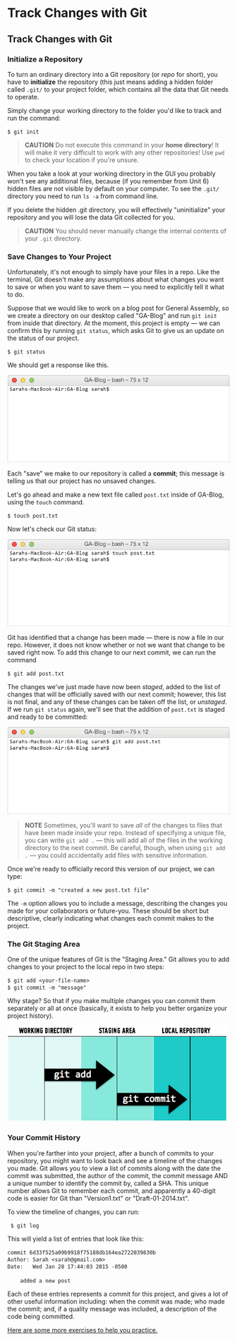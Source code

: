 # Track Changes with Git

## Track Changes with Git

### Initialize a Repository

To turn an ordinary directory into a Git repository \(or _repo_ for short\), you have to **initialize** the repository \(this just means adding a hidden folder called `.git/` to your project folder, which contains all the data that Git needs to operate.

Simply change your working directory to the folder you'd like to track and run the command:

```text
$ git init
```

> **CAUTION** Do not execute this command in your **home directory**! It will make it very difficult to work with any other repositories! Use `pwd` to check your location if you're unsure.

When you take a look at your working directory in the GUI you probably won't see any additional files, because \(if you remember from Unit 6\) hidden files are not visible by default on your computer. To see the `.git/` directory you need to run `ls -a` from command line.

If you delete the hidden .git directory, you will effectively "uninitialize" your repository and you will lose the data Git collected for you.

> **CAUTION** You should never manually change the internal contents of your `.git` directory.

### Save Changes to Your Project

Unfortunately, it's not enough to simply have your files in a repo. Like the terminal, Git doesn't make any assumptions about what changes you want to save or when you want to save them — you need to explicitly tell it what to do.

Suppose that we would like to work on a blog post for General Assembly, so we create a directory on our desktop called "GA-Blog" and run `git init` from inside that directory. At the moment, this project is empty — we can confirm this by running `git status`, which asks Git to give us an update on the status of our project.

```text
$ git status
```

We should get a response like this.

![](../../.gitbook/assets/git-status.gif)

Each "save" we make to our repository is called a **commit**; this message is telling us that our project has no unsaved changes.

Let's go ahead and make a new text file called `post.txt` inside of GA-Blog, using the `touch` command.

```text
$ touch post.txt
```

Now let's check our Git status:

![](../../.gitbook/assets/git-status-untracked.gif)

Git has identified that a change has been made — there is now a file in our repo. However, it does not know whether or not we want that change to be saved right now. To add this change to our next commit, we can run the command

```text
$ git add post.txt
```

The changes we've just made have now been _staged_, added to the list of changes that will be officially saved with our next commit; however, this list is not final, and any of these changes can be taken off the list, or _unstaged_. If we run `git status` again, we'll see that the addition of `post.txt` is staged and ready to be committed:

![](../../.gitbook/assets/git-status-staged%20%281%29.gif)

> **NOTE** Sometimes, you'll want to save _all_ of the changes to files that have been made inside your repo. Instead of specifying a unique file, you can write `git add .` — this will add all of the files in the working directory to the next commit. Be careful, though, when using `git add .` — you could accidentally add files with sensitive information.

Once we're ready to officially record this version of our project, we can type:

```text
$ git commit -m "created a new post.txt file"
```

The `-m` option allows you to include a message, describing the changes you made for your collaborators or future-you. These should be short but descriptive, clearly indicating what changes each commit makes to the project.

### The Git Staging Area

One of the unique features of Git is the "Staging Area." Git allows you to add changes to your project to the local repo in two steps:

```text
$ git add <your-file-name>
$ git commit -m "message"
```

Why stage? So that if you make multiple changes you can commit them separately or all at once \(basically, it exists to help you better organize your project history\).

![](../../.gitbook/assets/git-add-commit%20%281%29.png)

### Your Commit History

When you're farther into your project, after a bunch of commits to your repository, you might want to look back and see a timeline of the changes you made. Git allows you to view a list of commits along with the date the commit was submitted, the author of the commit, the commit message AND a unique number to identify the commit by, called a SHA. This unique number allows Git to remember each commit, and apparently a 40-digit code is easier for Git than "Version1.txt" or "Draft-01-2014.txt".

To view the timeline of changes, you can run:

```text
 $ git log
```

This will yield a list of entries that look like this:

```text
commit 6d33f525a09b9918f75188db164ea2722039830b
Author: Sarah <sarah@gmail.com>
Date:   Wed Jan 28 17:44:03 2015 -0500

    added a new post
```

Each of these entries represents a commit for this project, and gives a lot of other useful information including: when the commit was made; who made the commit; and, if a quality message was included, a description of the code being committed.

[Here are some more exercises to help you practice.](track-changes-with-git-exercise.md)

